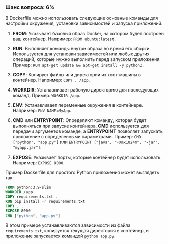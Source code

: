 ### Шанс вопроса: 6%

В Dockerfile можно использовать следующие основные команды для настройки окружения, установки зависимостей и запуска приложений:

1. **FROM**: Указывает базовый образ Docker, на котором будет построен ваш контейнер. Например: `FROM ubuntu:latest`.

2. **RUN**: Выполняет команды внутри образа во время его сборки. Используется для установки зависимостей или любых других операций, которые нужно выполнить перед запуском приложения. Пример: `RUN apt-get update && apt-get install -y python3`.

3. **COPY**: Копирует файлы или директории из хост-машины в контейнер. Например: `COPY . /app`.

4. **WORKDIR**: Устанавливает рабочую директорию для последующих команд. Пример: `WORKDIR /app`.

5. **ENV**: Устанавливает переменные окружения в контейнере. Например: `ENV NAME=MyApp`.

6. **CMD** или **ENTRYPOINT**: Определяют команду, которая будет выполняться при запуске контейнера. **CMD** используется для передачи аргументов команде, а **ENTRYPOINT** позволяет запускать приложение с определенными параметрами. Пример: `CMD ["python", "app.py"]` или `ENTRYPOINT ["java", "-Xmx1024m", "-jar", "myapp.jar"]`.

7. **EXPOSE**: Указывает порты, которые контейнер будет использовать. Например: `EXPOSE 8000`.

Пример Dockerfile для простого Python приложения может выглядеть так:
```dockerfile
FROM python:3.9-slim
WORKDIR /app
COPY requirements.txt .
RUN pip install -r requirements.txt
COPY . .
EXPOSE 8000
CMD ["python", "app.py"]
```
В этом примере устанавливаются зависимости из файла `requirements.txt`, копируется текущая директория в контейнер, и приложение запускается командой `python app.py`.